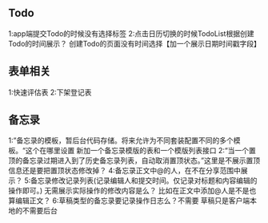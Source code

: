 ## Todo
1:app端提交Todo的时候没有选择标签
2:点击日历切换的时候TodoList根据创建Todo的时间展示？
创建Todo的页面没有时间选择【加一个展示日期时间戳字段】

## 表单相关
1:快速评估表
2:下架登记表

## 备忘录
1:”备忘录的模板，暂后台代码存储。将来允许为不同套装配置不同的多个模板。“这个在哪里设置
新加一个备忘录模版的表和一个模版列表接口
2:“当一个置顶的备忘录过期进入到了历史备忘录列表，自动取消置顶状态。”这里是不展示置顶信息还是要把置顶状态修改掉？
4:备忘录正文中@的人，在不在分享范围中展示？
5:备忘录修改记录列表(记录编辑人和提交时间。仅记录对标题和内容编辑的操作即可。)
无需展示实际操作的修改内容是么？
比如在正文中添加@人是不是也算编辑正文？
6:草稿类型的备忘录要记录操作日志么？不需要   草稿只是客户端本地的不需要后台